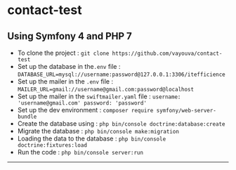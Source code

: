 # contact-test
## Using Symfony 4 and PHP 7
* To clone the project : `git clone https://github.com/vayouva/contact-test`
* Set up the database in the`.env` file : `DATABASE_URL=mysql://username:password@127.0.0.1:3306/itefficience`
* Set up the mailer in the `.env` file : `MAILER_URL=gmail://username@gmail.com:password@localhost`
* Set up the mailer in the `swiftmailer.yaml` file :  `username: 'username@gmail.com' password: 'password'`
* Set up the dev environment : `composer require symfony/web-server-bundle`
* Create the database using : `php bin/console doctrine:database:create`
* Migrate the database : `php bin/console make:migration`
* Loading the data to the database : `php bin/console doctrine:fixtures:load`
* Run the code : `php bin/console server:run`
----
